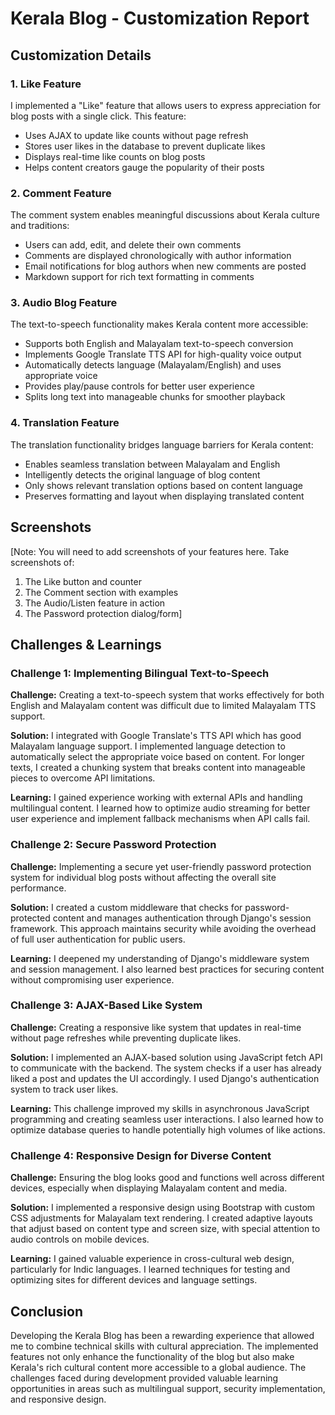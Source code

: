 # Kerala Blog - Customization Report

## Customization Details

### 1. Like Feature
I implemented a "Like" feature that allows users to express appreciation for blog posts with a single click. This feature:
- Uses AJAX to update like counts without page refresh
- Stores user likes in the database to prevent duplicate likes
- Displays real-time like counts on blog posts
- Helps content creators gauge the popularity of their posts

### 2. Comment Feature
The comment system enables meaningful discussions about Kerala culture and traditions:
- Users can add, edit, and delete their own comments
- Comments are displayed chronologically with author information
- Email notifications for blog authors when new comments are posted
- Markdown support for rich text formatting in comments

### 3. Audio Blog Feature
The text-to-speech functionality makes Kerala content more accessible:
- Supports both English and Malayalam text-to-speech conversion
- Implements Google Translate TTS API for high-quality voice output
- Automatically detects language (Malayalam/English) and uses appropriate voice
- Provides play/pause controls for better user experience
- Splits long text into manageable chunks for smoother playback

### 4. Translation Feature
The translation functionality bridges language barriers for Kerala content:
- Enables seamless translation between Malayalam and English
- Intelligently detects the original language of blog content
- Only shows relevant translation options based on content language
- Preserves formatting and layout when displaying translated content

## Screenshots

[Note: You will need to add screenshots of your features here. Take screenshots of:
1. The Like button and counter
2. The Comment section with examples
3. The Audio/Listen feature in action
4. The Password protection dialog/form]

## Challenges & Learnings

### Challenge 1: Implementing Bilingual Text-to-Speech
**Challenge:** Creating a text-to-speech system that works effectively for both English and Malayalam content was difficult due to limited Malayalam TTS support.

**Solution:** I integrated with Google Translate's TTS API which has good Malayalam language support. I implemented language detection to automatically select the appropriate voice based on content. For longer texts, I created a chunking system that breaks content into manageable pieces to overcome API limitations.

**Learning:** I gained experience working with external APIs and handling multilingual content. I learned how to optimize audio streaming for better user experience and implement fallback mechanisms when API calls fail.

### Challenge 2: Secure Password Protection
**Challenge:** Implementing a secure yet user-friendly password protection system for individual blog posts without affecting the overall site performance.

**Solution:** I created a custom middleware that checks for password-protected content and manages authentication through Django's session framework. This approach maintains security while avoiding the overhead of full user authentication for public users.

**Learning:** I deepened my understanding of Django's middleware system and session management. I also learned best practices for securing content without compromising user experience.

### Challenge 3: AJAX-Based Like System
**Challenge:** Creating a responsive like system that updates in real-time without page refreshes while preventing duplicate likes.

**Solution:** I implemented an AJAX-based solution using JavaScript fetch API to communicate with the backend. The system checks if a user has already liked a post and updates the UI accordingly. I used Django's authentication system to track user likes.

**Learning:** This challenge improved my skills in asynchronous JavaScript programming and creating seamless user interactions. I also learned how to optimize database queries to handle potentially high volumes of like actions.

### Challenge 4: Responsive Design for Diverse Content
**Challenge:** Ensuring the blog looks good and functions well across different devices, especially when displaying Malayalam content and media.

**Solution:** I implemented a responsive design using Bootstrap with custom CSS adjustments for Malayalam text rendering. I created adaptive layouts that adjust based on content type and screen size, with special attention to audio controls on mobile devices.

**Learning:** I gained valuable experience in cross-cultural web design, particularly for Indic languages. I learned techniques for testing and optimizing sites for different devices and language settings.

## Conclusion

Developing the Kerala Blog has been a rewarding experience that allowed me to combine technical skills with cultural appreciation. The implemented features not only enhance the functionality of the blog but also make Kerala's rich cultural content more accessible to a global audience. The challenges faced during development provided valuable learning opportunities in areas such as multilingual support, security implementation, and responsive design.
